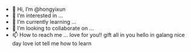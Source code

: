 - 👋 Hi, I’m @hongyixun
- 👀 I’m interested in ...
- 🌱 I’m currently learning ...
- 💞️ I’m looking to collaborate on ...
- 📫 How to reach me ...
love  for  you!!
gift
all in  you
hello  in galang   nice day  love  iot
tell me  how  to learn 
<!---
hongyixun/hongyixun is a ✨ special ✨ repository because its `README.md` (this file) appears on your GitHub profile.
You can click the Preview link to take a look at your changes.
--->
